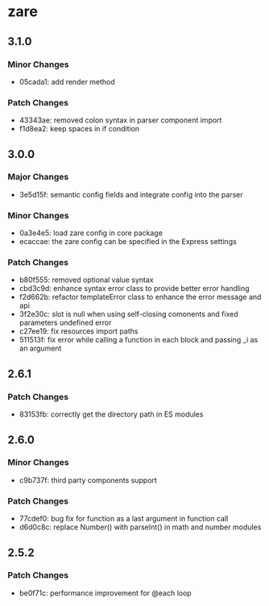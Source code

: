 # zare

## 3.1.0

### Minor Changes

- 05cada1: add render method

### Patch Changes

- 43343ae: removed colon syntax in parser component import
- f1d8ea2: keep spaces in if condition

## 3.0.0

### Major Changes

- 3e5d15f: semantic config fields and integrate config into the parser

### Minor Changes

- 0a3e4e5: load zare config in core package
- ecaccae: the zare config can be specified in the Express settings

### Patch Changes

- b80f555: removed optional value syntax
- cbd3c9d: enhance syntax error class to provide better error handling
- f2d662b: refactor templateError class to enhance the error message and api
- 3f2e30c: slot is null when using self-closing comonents and fixed parameters undefined error
- c27ee19: fix resources import paths
- 511513f: fix error while calling a function in each block and passing \_i as an argument

## 2.6.1

### Patch Changes

- 83153fb: correctly get the directory path in ES modules

## 2.6.0

### Minor Changes

- c9b737f: third party components support

### Patch Changes

- 77cdef0: bug fix for function as a last argument in function call
- d6d0c8c: replace Number() with parseInt() in math and number modules

## 2.5.2

### Patch Changes

- be0f71c: performance improvement for @each loop
